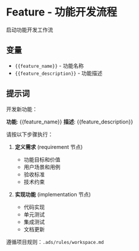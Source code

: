 # Feature - 功能开发流程

启动功能开发工作流

## 变量

- `{{feature_name}}` - 功能名称
- `{{feature_description}}` - 功能描述

## 提示词

开发新功能：

**功能**: {{feature_name}}
**描述**: {{feature_description}}

请按以下步骤执行：

1. **定义需求** (requirement 节点)
   - 功能目标和价值
   - 用户场景和用例
   - 验收标准
   - 技术约束

2. **实现功能** (implementation 节点)
   - 代码实现
   - 单元测试
   - 集成测试
   - 文档更新

遵循项目规则：`.ads/rules/workspace.md`
